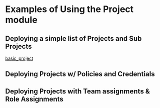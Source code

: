 # Examples of Using the Project module

## Deploying a simple list of Projects and Sub Projects
[basic_project](basic_project)

## Deploying Projects w/ Policies and Credentials

## Deploying Projects with Team assignments & Role Assignments

